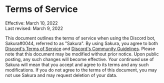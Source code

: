 # Terms of Service

Effective: March 10, 2022  
Last revised: March 9, 2022

This document outlines the terms of service when using the Discord bot, Sakura#0044, referred to as "Sakura". By using Sakura, you agree to both [Discord's Terms of Service](https://discord.com/terms) and [Discord's Community Guidelines](https://discord.com/guidelines). Please note that this document may be modified without prior notice. Upon public posting, any such changes will become effective. Your continued use of Sakura will mean that you accept and agree to its terms and any such modifications. If you do not agree to the terms of this document, you may not use Sakura and may request deletion of your data.
